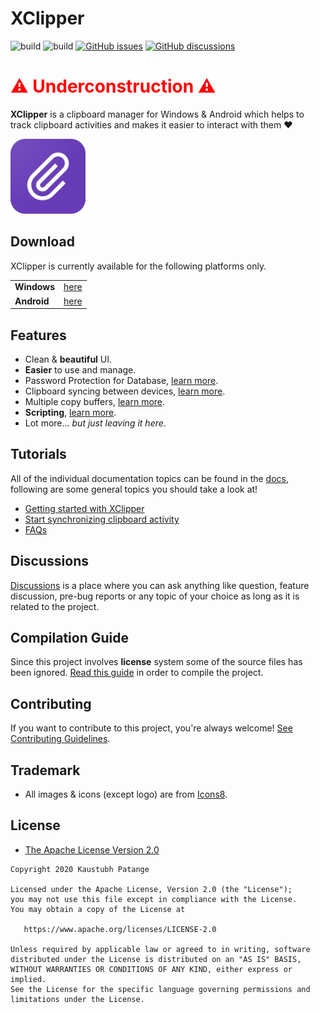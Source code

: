 # XClipper

![build](https://github.com/KaustubhPatange/XClipper/workflows/Windows%20CI/badge.svg)
![build](https://github.com/KaustubhPatange/XClipper/workflows/Android%20CI/badge.svg)
<a href="https://github.com/KaustubhPatange/XClipper/issues">![GitHub issues](https://img.shields.io/github/issues/KaustubhPatange/XClipper)</a>
<a href="https://github.com/KaustubhPatange/XClipper/discussions">![GitHub discussions](https://img.shields.io/github/discussions/KaustubhPatange/XClipper?color=%237289DA)</a>

 <h1 style="color:red">⚠️ Underconstruction ⚠️</h1>

**XClipper** is a clipboard manager for Windows & Android which helps to track clipboard activities and makes it easier to interact with them ❤️

<a href="https://kaustubhpatange.github.io/XClipper"><img width="120px" src="XClipper.Web/images/icon.png"/></a>

## Download

XClipper is currently available for the following platforms only.

|             |                                                    |
| ----------- | -------------------------------------------------- |
| **Windows** | [here](https://kaustubhpatange.github.io/XClipper) |
| **Android** | [here](/XClipper.Android)                          |

## Features

- Clean & **beautiful** UI.
- **Easier** to use and manage.
- Password Protection for Database, [learn more](https://kaustubhpatange.github.io/XClipper/docs/#/protect).
- Clipboard syncing between devices, [learn more](https://kaustubhpatange.github.io/XClipper/docs/#/sync).
- Multiple copy buffers, [learn more](https://kaustubhpatange.github.io/XClipper/docs/#/buffers).
- **Scripting**, [learn more](https://kaustubhpatange.github.io/XClipper/docs/#/scripting).
- Lot more... _but just leaving it here_.

## Tutorials

All of the individual documentation topics can be found in the [docs](https://kaustubhpatange.github.io/XClipper/docs), following are some general topics you should take a look at!

- [Getting started with XClipper](https://kaustubhpatange.github.io/XClipper/docs/#/introduction)
- [Start synchronizing clipboard activity](https://kaustubhpatange.github.io/XClipper/docs/#/sync)
- [FAQs](https://kaustubhpatange.github.io/XClipper/docs/#/faqs)

## Discussions

[Discussions](https://github.com/KaustubhPatange/XClipper/discussions) is a place where you can ask anything like question, feature discussion, pre-bug reports or any topic of your choice as long as it is related to the project.

## Compilation Guide

Since this project involves **license** system some of the source files has been ignored. [Read this guide](https://kaustubhpatange.github.io/XClipper/docs/#/compile) in order to compile the project.

## Contributing

If you want to contribute to this project, you're always welcome! [See Contributing Guidelines](/CONTRIBUTING.md).

## Trademark

- All images & icons (except logo) are from [Icons8](https://icons8.com/).

## License

- [The Apache License Version 2.0](https://www.apache.org/licenses/LICENSE-2.0.txt)

```
Copyright 2020 Kaustubh Patange

Licensed under the Apache License, Version 2.0 (the "License");
you may not use this file except in compliance with the License.
You may obtain a copy of the License at

   https://www.apache.org/licenses/LICENSE-2.0

Unless required by applicable law or agreed to in writing, software
distributed under the License is distributed on an "AS IS" BASIS,
WITHOUT WARRANTIES OR CONDITIONS OF ANY KIND, either express or implied.
See the License for the specific language governing permissions and
limitations under the License.
```
